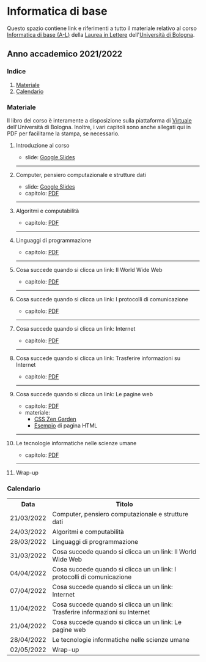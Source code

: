 # Informatica di base

Questo spazio contiene link e riferimenti a tutto il materiale relativo al corso [Informatica di base (A-L)](https://www.unibo.it/it/didattica/insegnamenti/insegnamento/2021/458983) della [Laurea in Lettere](https://corsi.unibo.it/laurea/lettere) dell'[Università di Bologna](http://www.unibo.it).


## Anno accademico 2021/2022

### Indice

1. [Materiale](#materiale)
2. [Calendario](#calendario)

### Materiale

Il libro del corso è interamente a disposizione sulla piattaforma di [Virtuale](https://virtuale.unibo.it) dell'Università di Bologna. Inoltre, i vari capitoli sono anche allegati qui in PDF per facilitarne la stampa, se necessario.

1. Introduzione al corso
   * slide: [Google Slides](https://tinyurl.com/bi1819-00)
   <hr />
   
2. Computer, pensiero computazionale e strutture dati
   * slide: [Google Slides](https://tinyurl.com/bi1819-01)
   * capitolo: [PDF](https://basic-inf.github.io/2021-2022/chapters/01.pdf)
   <hr />

3. Algoritmi e computabilità
   * capitolo: [PDF](https://basic-inf.github.io/2021-2022/chapters/02.pdf)
   <hr />

4. Linguaggi di programmazione
   * capitolo: [PDF](https://basic-inf.github.io/2021-2022/chapters/03.pdf)
   <hr />

5. Cosa succede quando si clicca un link: Il World Wide Web
   * capitolo: [PDF](https://basic-inf.github.io/2021-2022/chapters/04.pdf)
   <hr />

6. Cosa succede quando si clicca un link: I protocolli di comunicazione
   * capitolo: [PDF](https://basic-inf.github.io/2021-2022/chapters/05.pdf)
   <hr />

7. Cosa succede quando si clicca un link: Internet
   * capitolo: [PDF](https://basic-inf.github.io/2021-2022/chapters/06.pdf)
   <hr />

8. Cosa succede quando si clicca un link: Trasferire informazioni su Internet
   * capitolo: [PDF](https://basic-inf.github.io/2021-2022/chapters/07.pdf)
   <hr />

9. Cosa succede quando si clicca un link: Le pagine web
   * capitolo: [PDF](https://basic-inf.github.io/2021-2022/chapters/08.pdf)
   * materiale:
     * [CSS Zen Garden](http://www.csszengarden.com/)
     * [Esempio](https://basic-inf.github.io/2021-2022/material/example.html) di pagina HTML
   <hr />

10. Le tecnologie informatiche nelle scienze umane
    * capitolo: [PDF](https://basic-inf.github.io/2021-2022/chapters/09.pdf)
    <hr />

11. Wrap-up
    <br />


   

### Calendario

<table>
    <tr><th>Data</th><th>Titolo</th></tr>
    <tr><td>21/03/2022</td><td>Computer, pensiero computazionale e strutture dati</td></tr>
    <tr><td>24/03/2022</td><td>Algoritmi e computabilità</td></tr>
    <tr><td>28/03/2022</td><td>Linguaggi di programmazione</td></tr>
    <tr><td>31/03/2022</td><td>Cosa succede quando si clicca un un link: Il World Wide Web</td></tr>
    <tr><td>04/04/2022</td><td>Cosa succede quando si clicca un un link: I protocolli di comunicazione</td></tr>
    <tr><td>07/04/2022</td><td>Cosa succede quando si clicca un un link: Internet</td></tr>
    <tr><td>11/04/2022</td><td>Cosa succede quando si clicca un un link: Trasferire informazioni su Internet</td></tr>
    <tr><td>21/04/2022</td><td>Cosa succede quando si clicca un un link: Le pagine web</td></tr>
    <tr><td>28/04/2022</td><td>Le tecnologie informatiche nelle scienze umane</td></tr>
    <tr><td>02/05/2022</td><td>Wrap-up</td></tr>
</table>
    
